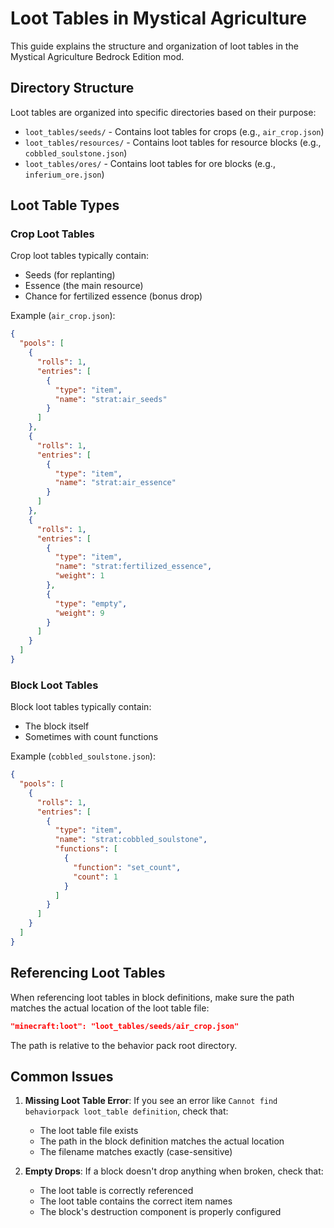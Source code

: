 # Loot Tables in Mystical Agriculture

This guide explains the structure and organization of loot tables in the Mystical Agriculture Bedrock Edition mod.

## Directory Structure

Loot tables are organized into specific directories based on their purpose:

- `loot_tables/seeds/` - Contains loot tables for crops (e.g., `air_crop.json`)
- `loot_tables/resources/` - Contains loot tables for resource blocks (e.g., `cobbled_soulstone.json`)
- `loot_tables/ores/` - Contains loot tables for ore blocks (e.g., `inferium_ore.json`)

## Loot Table Types

### Crop Loot Tables

Crop loot tables typically contain:
- Seeds (for replanting)
- Essence (the main resource)
- Chance for fertilized essence (bonus drop)

Example (`air_crop.json`):
```json
{
  "pools": [
    {
      "rolls": 1,
      "entries": [
        {
          "type": "item",
          "name": "strat:air_seeds"
        }
      ]
    },
    {
      "rolls": 1,
      "entries": [
        {
          "type": "item",
          "name": "strat:air_essence"
        }
      ]
    },
    {
      "rolls": 1,
      "entries": [
        {
          "type": "item",
          "name": "strat:fertilized_essence",
          "weight": 1
        },
        {
          "type": "empty",
          "weight": 9
        }
      ]
    }
  ]
}
```

### Block Loot Tables

Block loot tables typically contain:
- The block itself
- Sometimes with count functions

Example (`cobbled_soulstone.json`):
```json
{
  "pools": [
    {
      "rolls": 1,
      "entries": [
        {
          "type": "item",
          "name": "strat:cobbled_soulstone",
          "functions": [
            {
              "function": "set_count",
              "count": 1
            }
          ]
        }
      ]
    }
  ]
}
```

## Referencing Loot Tables

When referencing loot tables in block definitions, make sure the path matches the actual location of the loot table file:

```json
"minecraft:loot": "loot_tables/seeds/air_crop.json"
```

The path is relative to the behavior pack root directory.

## Common Issues

1. **Missing Loot Table Error**: If you see an error like `Cannot find behaviorpack loot_table definition`, check that:
   - The loot table file exists
   - The path in the block definition matches the actual location
   - The filename matches exactly (case-sensitive)

2. **Empty Drops**: If a block doesn't drop anything when broken, check that:
   - The loot table is correctly referenced
   - The loot table contains the correct item names
   - The block's destruction component is properly configured
